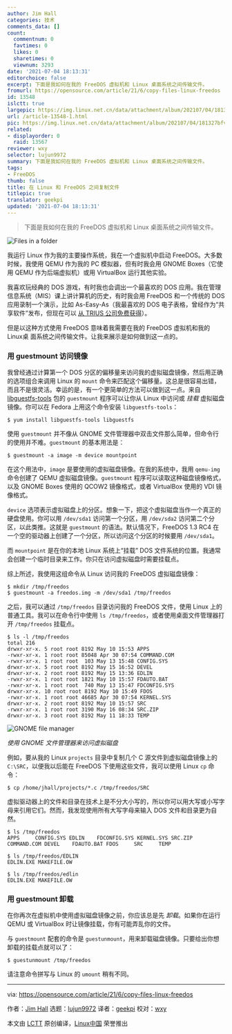 ```yaml
---
author: Jim Hall
categories: 技术
comments_data: []
count:
  commentnum: 0
  favtimes: 0
  likes: 0
  sharetimes: 0
  viewnum: 3293
date: '2021-07-04 18:13:31'
editorchoice: false
excerpt: 下面是我如何在我的 FreeDOS 虚拟机和 Linux 桌面系统之间传输文件。
fromurl: https://opensource.com/article/21/6/copy-files-linux-freedos
id: 13548
islctt: true
largepic: https://img.linux.net.cn/data/attachment/album/202107/04/181327bfvv3mmzby9z2dpr.jpg
url: /article-13548-1.html
pic: https://img.linux.net.cn/data/attachment/album/202107/04/181327bfvv3mmzby9z2dpr.jpg.thumb.jpg
related:
- displayorder: 0
  raid: 13567
reviewer: wxy
selector: lujun9972
summary: 下面是我如何在我的 FreeDOS 虚拟机和 Linux 桌面系统之间传输文件。
tags:
- FreeDOS
thumb: false
title: 在 Linux 和 FreeDOS 之间复制文件
titlepic: true
translator: geekpi
updated: '2021-07-04 18:13:31'
---
```



> 
> 下面是我如何在我的 FreeDOS 虚拟机和 Linux 桌面系统之间传输文件。
> 
> 
> 


![](https://img.linux.net.cn/data/attachment/album/202107/04/181327bfvv3mmzby9z2dpr.jpg "Files in a folder")


我运行 Linux 作为我的主要操作系统，我在一个虚拟机中启动 FreeDOS。大多数时候，我使用 QEMU 作为我的 PC 模拟器，但有时我会用 GNOME Boxes（它使用 QEMU 作为后端虚拟机）或用 VirtualBox 运行其他实验。


我喜欢玩经典的 DOS 游戏，有时我也会调出一个最喜欢的 DOS 应用。我在管理信息系统（MIS）课上讲计算机的历史，有时我会用 FreeDOS 和一个传统的 DOS 应用录制一个演示，比如 As-Easy-As（我最喜欢的 DOS 电子表格，曾经作为“共享软件”发布，但现在可以 [从 TRIUS 公司免费获得](http://www.triusinc.com/forums/viewtopic.php?t=10)）。


但是以这种方式使用 FreeDOS 意味着我需要在我的 FreeDOS 虚拟机和我的 Linux桌 面系统之间传输文件。让我来展示是如何做到这一点的。


### 用 guestmount 访问镜像


我曾经通过计算第一个 DOS 分区的偏移量来访问我的虚拟磁盘镜像，然后用正确的选项组合来调用 Linux 的 `mount` 命令来匹配这个偏移量。这总是很容易出错，而且不是很灵活。幸运的是，有一个更简单的方法可以做到这一点。来自 [libguestfs-tools](https://libguestfs.org/) 包的 `guestmount` 程序可以让你从 Linux 中访问或 *挂载* 虚拟磁盘镜像。你可以在 Fedora 上用这个命令安装 `libguestfs-tools`：



```
$ yum install libguestfs-tools libguestfs

```

使用 `guestmount` 并不像从 GNOME 文件管理器中双击文件那么简单，但命令行的使用并不难。`guestmount` 的基本用法是：



```
$ guestmount -a image -m device mountpoint

```

在这个用法中，`image` 是要使用的虚拟磁盘镜像。在我的系统中，我用 `qemu-img` 命令创建了 QEMU 虚拟磁盘镜像。`guestmount` 程序可以读取这种磁盘镜像格式，以及 GNOME Boxes 使用的 QCOW2 镜像格式，或者 VirtualBox 使用的 VDI 镜像格式。


`device` 选项表示虚拟磁盘上的分区。想象一下，把这个虚拟磁盘当作一个真正的硬盘使用。你可以用 `/dev/sda1` 访问第一个分区，用 `/dev/sda2` 访问第二个分区，以此类推。这就是 `guestmount` 的语法。默认情况下，FreeDOS 1.3 RC4 在一个空的驱动器上创建了一个分区，所以访问这个分区的时候要用 `/dev/sda1`。


而 `mountpoint` 是在你的本地 Linux 系统上“挂载” DOS 文件系统的位置。我通常会创建一个临时目录来工作。你只在访问虚拟磁盘时需要挂载点。


综上所述，我使用这组命令从 Linux 访问我的 FreeDOS 虚拟磁盘镜像：



```
$ mkdir /tmp/freedos
$ guestmount -a freedos.img -m /dev/sda1 /tmp/freedos

```

之后，我可以通过 `/tmp/freedos` 目录访问我的 FreeDOS 文件，使用 Linux 上的普通工具。我可以在命令行中使用 `ls /tmp/freedos`，或者使用桌面文件管理器打开 `/tmp/freedos` 挂载点。



```
$ ls -l /tmp/freedos
total 216
drwxr-xr-x. 5 root root 8192 May 10 15:53 APPS
-rwxr-xr-x. 1 root root 85048 Apr 30 07:54 COMMAND.COM
-rwxr-xr-x. 1 root root  103 May 13 15:48 CONFIG.SYS
drwxr-xr-x. 5 root root 8192 May 15 16:52 DEVEL
drwxr-xr-x. 2 root root 8192 May 15 13:36 EDLIN
-rwxr-xr-x. 1 root root 1821 May 10 15:57 FDAUTO.BAT
-rwxr-xr-x. 1 root root  740 May 13 15:47 FDCONFIG.SYS
drwxr-xr-x. 10 root root 8192 May 10 15:49 FDOS
-rwxr-xr-x. 1 root root 46685 Apr 30 07:54 KERNEL.SYS
drwxr-xr-x. 2 root root 8192 May 10 15:57 SRC
-rwxr-xr-x. 1 root root 3190 May 16 08:34 SRC.ZIP
drwxr-xr-x. 3 root root 8192 May 11 18:33 TEMP

```

![GNOME file manager](https://img.linux.net.cn/data/attachment/album/202107/04/181333y8zys7s11kz3s8i1.png "Using GNOME file manager to access the virtual disk")


*使用 GNOME 文件管理器来访问虚拟磁盘*


例如，要从我的 Linux `projects` 目录中复制几个 C 源文件到虚拟磁盘镜像上的 `C:\SRC`，以便我以后能在 FreeDOS 下使用这些文件，我可以使用 Linux `cp` 命令：



```
$ cp /home/jhall/projects/*.c /tmp/freedos/SRC

```

虚拟驱动器上的文件和目录在技术上是不分大小写的，所以你可以用大写或小写字母来引用它们。然而，我发现使用所有大写字母来输入 DOS 文件和目录更为自然。



```
$ ls /tmp/freedos
APPS     CONFIG.SYS EDLIN    FDCONFIG.SYS KERNEL.SYS SRC.ZIP
COMMAND.COM DEVEL    FDAUTO.BAT FDOS     SRC     TEMP

$ ls /tmp/freedos/EDLIN
EDLIN.EXE MAKEFILE.OW

$ ls /tmp/freedos/edlin
EDLIN.EXE MAKEFILE.OW

```

### 用 guestmount 卸载


在你再次在虚拟机中使用虚拟磁盘镜像之前，你应该总是先 *卸载*。如果你在运行 QEMU 或 VirtualBox 时让镜像挂载，你有可能弄乱你的文件。


与 `guestmount` 配套的命令是 `guestunmount`，用来卸载磁盘镜像。只要给出你想卸载的挂载点就可以了：



```
$ guestunmount /tmp/freedos

```

请注意命令拼写与 Linux 的 `umount` 稍有不同。




---


via: <https://opensource.com/article/21/6/copy-files-linux-freedos>


作者：[Jim Hall](https://opensource.com/users/jim-hall) 选题：[lujun9972](https://github.com/lujun9972) 译者：[geekpi](https://github.com/geekpi) 校对：[wxy](https://github.com/wxy)


本文由 [LCTT](https://github.com/LCTT/TranslateProject) 原创编译，[Linux中国](https://linux.cn/) 荣誉推出